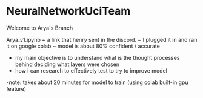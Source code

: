 # NeuralNetworkUciTeam

Welcome to Arya's Branch


Arya_v1.ipynb ~ a link that henry sent in the discord. 
  ~ I plugged it in and ran it on google colab
  ~ model is about 80% confident / accurate
 
  + my main objective is to understand what is the thought processes behind deciding what layers were chosen
  + how i can research to effectively test to try to improve model
  
  -note: takes about 20 minutes for model to train (using colab built-in gpu feature)
